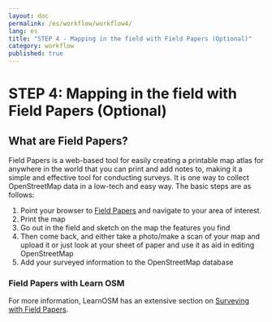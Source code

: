 ```yaml
---
layout: doc
permalink: /es/workflow/workflow4/
lang: es
title: "STEP 4 - Mapping in the field with Field Papers (Optional)"
category: workflow
published: true
---
```


# STEP 4: Mapping in the field with Field Papers (Optional) 

## What are Field Papers?

Field Papers is a web-based tool for easily creating a printable map atlas for anywhere in the world that you can print and add notes to, making it a simple and effective tool for conducting surveys.
It is one way to collect OpenStreetMap data in a low-tech and easy way. The basic steps are as follows:

1. Point your browser to [Field Papers](http://fieldpapers.org/) and navigate to your area of interest.
2. Print the map 
3. Go out in the field and sketch on the map the features you find
4. Then come back, and either take a photo/make a scan of your map and upload it or just look at your sheet of paper and use it as aid in editing OpenStreetMap
5. Add your surveyed information to the OpenStreetMap database


### Field Papers with Learn OSM
For more information, LearnOSM has an extensive section on [Surveying with Field Papers](http://learnosm.org/en/mobile-mapping/field-papers/).
